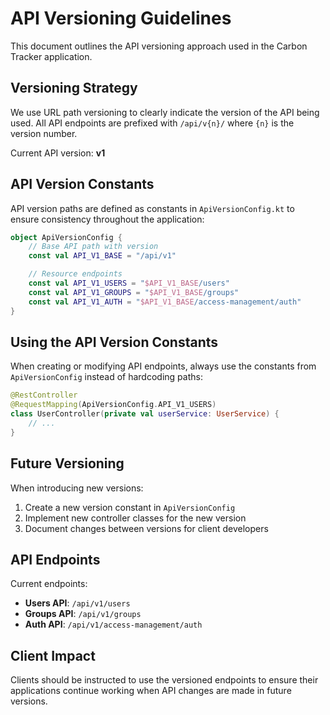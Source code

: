 # API Versioning Guidelines

This document outlines the API versioning approach used in the Carbon Tracker application.

## Versioning Strategy

We use URL path versioning to clearly indicate the version of the API being used. All API endpoints are prefixed with `/api/v{n}/` where `{n}` is the version number.

Current API version: **v1**

## API Version Constants

API version paths are defined as constants in `ApiVersionConfig.kt` to ensure consistency throughout the application:

```kotlin
object ApiVersionConfig {
    // Base API path with version
    const val API_V1_BASE = "/api/v1"

    // Resource endpoints
    const val API_V1_USERS = "$API_V1_BASE/users"
    const val API_V1_GROUPS = "$API_V1_BASE/groups"
    const val API_V1_AUTH = "$API_V1_BASE/access-management/auth"
}
```

## Using the API Version Constants

When creating or modifying API endpoints, always use the constants from `ApiVersionConfig` instead of hardcoding paths:

```kotlin
@RestController
@RequestMapping(ApiVersionConfig.API_V1_USERS)
class UserController(private val userService: UserService) {
    // ...
}
```

## Future Versioning

When introducing new versions:

1. Create a new version constant in `ApiVersionConfig`
2. Implement new controller classes for the new version
3. Document changes between versions for client developers

## API Endpoints

Current endpoints:

- **Users API**: `/api/v1/users`
- **Groups API**: `/api/v1/groups`
- **Auth API**: `/api/v1/access-management/auth`

## Client Impact

Clients should be instructed to use the versioned endpoints to ensure their applications continue working when API changes are made in future versions. 